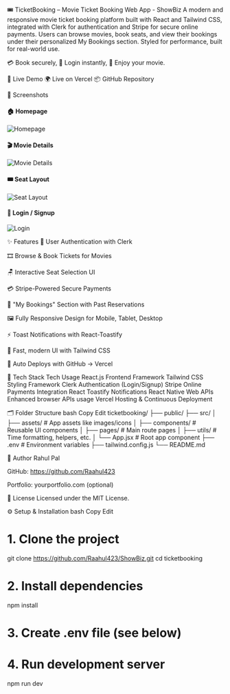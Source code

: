 🎟️ TicketBooking – Movie Ticket Booking Web App - ShowBiz
A modern and responsive movie ticket booking platform built with React and Tailwind CSS, integrated with Clerk for authentication and Stripe for secure online payments. Users can browse movies, book seats, and view their bookings under their personalized My Bookings section. Styled for performance, built for real-world use.

💳 Book securely, 🔐 Login instantly, 🎫 Enjoy your movie.





🚀 Live Demo
🌍 Live on Vercel
📦 GitHub Repository






📸 Screenshots
#### 🏠 Homepage
![Homepage](./assets/Home.png)

#### 🎬 Movie Details
![Movie Details](./assets/Movies.png)

#### 🎟️ Seat Layout
![Seat Layout](./assets/Seat-Layout.png)

#### 🔐 Login / Signup
![Login](./assets/Clerk-Authentication.png)







✨ Features
🔐 User Authentication with Clerk

🎞️ Browse & Book Tickets for Movies

🪑 Interactive Seat Selection UI

💳 Stripe-Powered Secure Payments

📂 "My Bookings" Section with Past Reservations

🖼️ Fully Responsive Design for Mobile, Tablet, Desktop

⚡ Toast Notifications with React-Toastify

🎨 Fast, modern UI with Tailwind CSS

🚀 Auto Deploys with GitHub → Vercel






🧰 Tech Stack
Tech	Usage
React.js	Frontend Framework
Tailwind CSS	Styling Framework
Clerk	Authentication (Login/Signup)
Stripe	Online Payments Integration
React Toastify	Notifications
React Native Web APIs	Enhanced browser APIs usage
Vercel	Hosting & Continuous Deployment






🗂️ Folder Structure
bash
Copy
Edit
ticketbooking/
├── public/
├── src/
│   ├── assets/           # App assets like images/icons
│   ├── components/       # Reusable UI components
│   ├── pages/            # Main route pages
│   ├── utils/            # Time formatting, helpers, etc.
│   └── App.jsx           # Root app component
├── .env                 # Environment variables
├── tailwind.config.js
└── README.md



👤 Author
Rahul Pal

GitHub: https://github.com/Raahul423

Portfolio: yourportfolio.com (optional)






📄 License
Licensed under the MIT License.








⚙️ Setup & Installation
bash
Copy
Edit
# 1. Clone the project
git clone https://github.com/Raahul423/ShowBiz.git
cd ticketbooking

# 2. Install dependencies
npm install

# 3. Create .env file (see below)

# 4. Run development server
npm run dev
